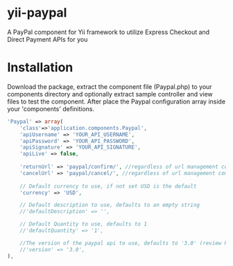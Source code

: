 yii-paypal
==========

A PayPal component for Yii framework to utilize Express Checkout and Direct Payment APIs for you



Installation
==========

Download the package, extract the component file (Paypal.php) to your components directory and optionally extract 
sample controller and view files to test the component.
After place the Paypal configuration array inside your 'components' definitions.

```php
'Paypal' => array(
	'class'=>'application.components.Paypal',
	'apiUsername' => 'YOUR_API_USERNAME',
	'apiPassword' => 'YOUR_API_PASSWORD',
	'apiSignature' => 'YOUR_API_SIGNATURE',
	'apiLive' => false,
	
	'returnUrl' => 'paypal/confirm/', //regardless of url management component
	'cancelUrl' => 'paypal/cancel/', //regardless of url management component
	
    // Default currency to use, if not set USD is the default
    'currency' => 'USD',

    // Default description to use, defaults to an empty string
    //'defaultDescription' => '',

    // Default Quantity to use, defaults to 1
    //'defaultQuantity' => '1',

	//The version of the paypal api to use, defaults to '3.0' (review PayPal documentation to include a valid API version)
    //'version' => '3.0',
),
```
